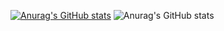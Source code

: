 [![Anurag's GitHub stats](https://github-readme-stats.vercel.app/api?username=lingtian152)](https://github.com/anuraghazra/github-readme-stats)
![Anurag's GitHub stats](https://github-readme-stats.vercel.app/api?username=lingtian152&show_icons=true)
